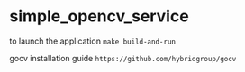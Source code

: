 # simple_opencv_service

to launch the application
`make build-and-run`

gocv installation guide
`https://github.com/hybridgroup/gocv`